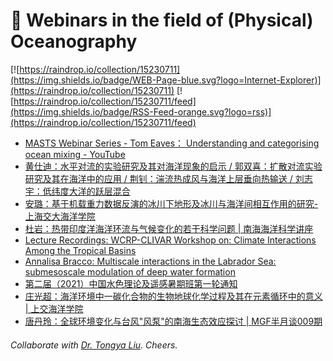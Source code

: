# 🌊 Webinars in the field of (Physical) Oceanography

[![https://raindrop.io/collection/15230711](https://img.shields.io/badge/WEB-Page-blue.svg?logo=Internet-Explorer)](https://raindrop.io/collection/15230711) [![https://raindrop.io/collection/15230711/feed](https://img.shields.io/badge/RSS-Feed-orange.svg?logo=rss)](https://raindrop.io/collection/15230711/feed)

<!-- BLOG-POST-LIST:START -->
- [MASTS Webinar Series - Tom Eaves： Understanding and categorising ocean mixing - YouTube](https://www.youtube.com/watch?v=Aon53w_PzWE)
- [黄仕迪：水平对流的实验研究及其对海洋现象的启示 / 郭双喜：扩散对流实验研究及其在海洋中的应用 / 荆钊：湍流热成风与海洋上层垂向热输送 / 刘志宇：低纬度大洋的跃层混合](https://i.loli.net/2021/03/02/zZv1QPeuhsHqDAL.jpg)
- [安璐：基于机载重力数据反演的冰川下地形及冰川与海洋间相互作用的研究-上海交大海洋学院](https://soo.sjtu.edu.cn/index_xsbg/4683.html)
- [杜岩：热带印度洋海洋环流与气候变化的若干科学问题 | 南海海洋科学讲座](https://ocean.sustech.edu.cn/views/details_lecture.html?id=328&na=%E5%AD%A6%E6%9C%AF%E8%AE%B2%E5%BA%A7)
- [Lecture Recordings: WCRP-CLIVAR Workshop on: Climate Interactions Among the Tropical Basins](https://www.clivar.org/wcrp-clivar-workshop-climate-interactions-among-tropical-basins-24th-%E2%80%93-26th-february-2021-online)
- [Annalisa Bracco: Multiscale interactions in the Labrador Sea: submesoscale modulation of deep water formation](https://umd.hosted.panopto.com/Panopto/Pages/Viewer.aspx?id=a3916fd1-9820-42c5-b942-acd3016e6681)
- [第二届（2021）中国水色理论及遥感暑期班第一轮通知](https://mp.weixin.qq.com/s/ieGiImK2yjN09FfHVQU63A)
- [庄光超：海洋环境中一碳化合物的生物地球化学过程及其在元素循环中的意义 | 上交海洋学院](https://mp.weixin.qq.com/s/8umO07f6MavE9lxh1jlzYA)
- [唐丹玲：全球环境变化与台风"风泵"的南海生态效应探讨 | MGF半月谈009期](https://mp.weixin.qq.com/s/47FxHp9mFwbt9P045dZIWA)
<!-- BLOG-POST-LIST:END -->

###### Collaborate with [Dr. Tongya Liu](https://liutongya.github.io/). Cheers.
